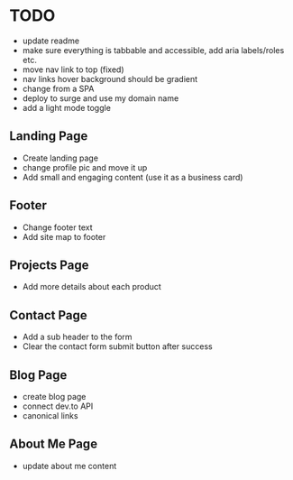 # TODO

- update readme
- make sure everything is tabbable and accessible, add aria labels/roles etc.
- move nav link to top (fixed)
- nav links hover background should be gradient
- change from a SPA
- deploy to surge and use my domain name
- add a light mode toggle

## Landing Page
- Create landing page
- change profile pic and move it up
- Add small and engaging content (use it as a business card)

## Footer
- Change footer text
- Add site map to footer

## Projects Page
- Add more details about each product

## Contact Page
- Add a sub header to the form
- Clear the contact form submit button after success

## Blog Page
- create blog page
- connect dev.to API
- canonical links

## About Me Page
- update about me content
